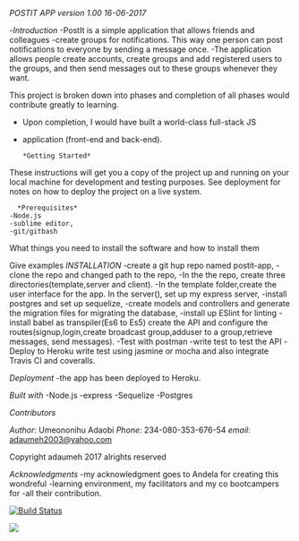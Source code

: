 *POSTIT APP version 1.00 16-06-2017*

-*Introduction*
-PostIt is a simple application that allows friends and colleagues 
-create groups for notifications. This way one person can post notifications to everyone by sending a message once. 
-The application allows people create accounts, create groups
 and add registered users to the groups, and then send messages out to these groups whenever they want.
 
This project is broken down into phases and completion of all phases would contribute greatly to  learning.
- Upon completion, I would have built a world-class full-stack JS 
- application (front-end and back-end).

      *Getting Started*

These instructions will get you a copy of the project up and running on your local machine for development and testing purposes. See deployment for notes on how to deploy the project on a live system.

      *Prerequisites*
    -Node.js
    -sublime editor,
    -git/gitbash


What things you need to install the software and how to install them

Give examples
*INSTALLATION*
-create a git hup repo named postit-app,
-clone the repo and changed path to the repo,
-In the the repo,  create three directories(template,server and client).
-In the template folder,create the user interface for the app. 
In the server(), set up my express server, 
-install postgres and  set up sequelize, 
-create  models and controllers and generate the migration files
for migrating the database, 
-install up ESlint for linting
-install  babel as transpiler(Es6 to Es5)
create the API and configure the routes(signup,login,create  broadcast group,adduser to a group,retrieve messages, send messages).
-Test with postman
-write test to test the API
-Deploy to Heroku
write test using jasmine or mocha and also integrate Travis CI and coveralls.

*Deployment*
-the app has been deployed to Heroku.

*Built with*
-Node.js
-express
-Sequelize
-Postgres

*Contributors*


*Author*: Umeononihu Adaobi
*Phone*: 234-080-353-676-54
*email*: adaumeh2003@yahoo.com


Copyright adaumeh 2017 alrights reserved


*Acknowledgments*
-my acknowledgment goes to  Andela for creating this wondreful 
-learning environment, my facilitators and my co bootcampers for -all their contribution.



[![Build Status](https://travis-ci.org/Adaumeh/postit-app.svg?branch=master)](https://travis-ci.org/Adaumeh/postit-app)

<a href="https://codeclimate.com/github/codeclimate/codeclimate"><img src="https://codeclimate.com/github/codeclimate/codeclimate/badges/gpa.svg" /></a>